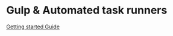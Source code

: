 # Gulp & Automated task runners

[Getting started Guide](https://css-tricks.com/gulp-for-beginners/)
